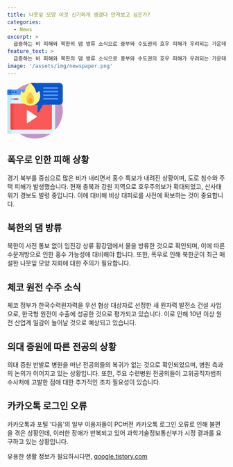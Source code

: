 ```yaml
---
title: 나뭇잎 모양 이것 신기하게 생겼다 만져보고 싶은가?
categories:
  - News
excerpt: >
  급증하는 비 피해와 북한의 댐 방류 소식으로 중부와 수도권의 호우 피해가 우려되는 가운데, 나뭇잎 모양의 지뢰에 대한 주의가 요구되고 있습니다. 한국 수력원자력이 체코 원전 사업 우선 협상 대상자로 선정돼 긍정적인 소식을 전하고 있습니다. 반면, 의사 증원에 반발한 전공의들이 복귀하지 않아 병원의 전문가 부족 상황이 우려되고 있습니다. 또한, 카카오톡 로그인 오류로 이용자들의 불편함이 커지고 있으며, 오류 발생에 대한 카카오의 대응이 관심을 불러일으키고 있습니다.
feature_text: >
  급증하는 비 피해와 북한의 댐 방류 소식으로 중부와 수도권의 호우 피해가 우려되는 가운데, 나뭇잎 모양의 지뢰에 대한 주의가 요구되고 있습니다. 한국 수력원자력이 체코 원전 사업 우선 협상 대상자로 선정돼 긍정적인 소식을 전하고 있습니다. 반면, 의사 증원에 반발한 전공의들이 복귀하지 않아 병원의 전문가 부족 상황이 우려되고 있습니다. 또한, 카카오톡 로그인 오류로 이용자들의 불편함이 커지고 있으며, 오류 발생에 대한 카카오의 대응이 관심을 불러일으키고 있습니다.
image: '/assets/img/newspaper.png'
---
```


<p><img src="/assets/img/news.png" alt="rentncar 속보" /></p>

<h2 data-ke-size="size26">폭우로 인한 피해 상황</h2>

<p data-ke-size="size16">경기 북부를 중심으로 많은 비가 내리면서 홍수 특보가 내려진 상황이며, 도로 침수와 주택 피해가 발생했습니다. 현재 충북과 강원 지역으로 호우주의보가 확대되었고, 산사태 위기 경보도 발령 중입니다. 이에 대비해 비상 대피로를 사전에 확보하는 것이 중요합니다.</p>

<h2 data-ke-size="size26">북한의 댐 방류</h2>

<p data-ke-size="size16">북한이 사전 통보 없이 임진강 상류 황강댐에서 물을 방류한 것으로 확인되며, 이에 따른 수문개방으로 인한 홍수 가능성에 대비해야 합니다. 또한, 폭우로 인해 북한군이 최근 매설한 나뭇잎 모양 지뢰에 대한 주의가 필요합니다.</p>

<h2 data-ke-size="size26">체코 원전 수주 소식</h2>

<p data-ke-size="size16">체코 정부가 한국수력원자력을 우선 협상 대상자로 선정한 새 원자력 발전소 건설 사업으로, 한국형 원전이 수출에 성공한 것으로 평가되고 있습니다. 이로 인해 10년 이상 원전 산업계 일감이 늘어날 것으로 예상되고 있습니다.</p>

<h2 data-ke-size="size26">의대 증원에 따른 전공의 상황</h2>

<p data-ke-size="size16">의대 증원 반발로 병원을 떠난 전공의들의 복귀가 없는 것으로 확인되었으며, 병원 측과의 논의가 이어지고 있는 상황입니다. 또한, 주요 수련병원 전공의들이 고위공직자범죄수사처에 고발한 점에 대한 추가적인 조치 필요성이 있습니다.</p>

<h2 data-ke-size="size26">카카오톡 로그인 오류</h2>

<p data-ke-size="size16">카카오톡과 포털 '다음'의 일부 이용자들이 PC버전 카카오톡 로그인 오류로 인해 불편을 겪은 상황인데, 이러한 장애가 반복되고 있어 과학기술정보통신부가 시정 결과를 요구하고 있는 상황입니다.</p>
유용한 생활 정보가 필요하시다면, <a href="https://qoogle.tistory.com" rel="dofollow">qoogle.tistory.com</a>


